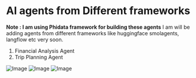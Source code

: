 # AI agents from Different frameworks

**Note : I am using Phidata framework for building these agents**
I am will be adding agents from different frameworks like huggingface smolagents, langflow etc very soon.

1. Financial Analysis Agent
2. Trip Planning Agent

![Image](https://github.com/user-attachments/assets/0e640fae-c970-4352-9bbb-d55f92ea2765) ![Image](https://github.com/user-attachments/assets/d32eb9d7-8e11-4c50-96dc-25bcfea1f5f4) ![Image](https://github.com/user-attachments/assets/11af4d2b-c5a8-4eee-996b-bd8f5cb1aec4)


